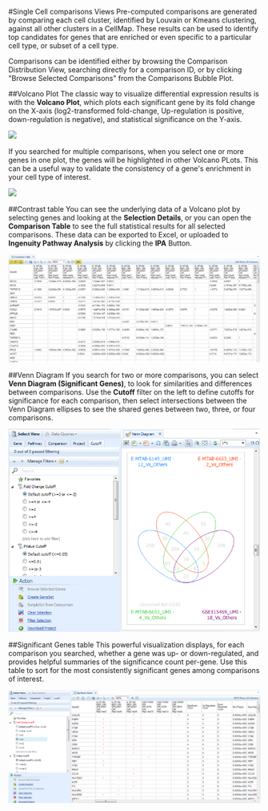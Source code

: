 #Single Cell comparisons Views
Pre-computed comparisons are generated by comparing each cell cluster, identified by Louvain or Kmeans clustering, against all other clusters in a CellMap. These results can be used to identify top candidates for genes that are enriched or even specific to a particular cell type, or subset of a cell type.

Comparisons can be identified either by browsing the Comparison Distribution View, searching directly for a comparison ID, or by clicking "Browse Selected Comparisons" from the Comparisons Bubble Plot.

##Volcano Plot
The classic way to visualize differential expression results is with the **Volcano Plot**, which plots each significant gene by its fold change on the X-axis (log2-transformed fold-change, Up-regulation is positive, down-regulation is negative), and statistical significance on the Y-axis.

![](images/BrowseSelctedGenes.png)

If you searched for multiple comparisons, when you select one or more genes in one plot, the genes will be highlighted in other Volcano PLots. This can be a useful way to validate the consistency of a gene's enrichment in your cell type of interest.

![](images/VolcanoPlot_multi.png)

##Contrast table
You can see the underlying data of a Volcano plot by selecting genes and looking at the **Selection Details**, or you can open the **Comparison Table** to see the full statistical results for all selected comparisons. These data can be exported to Excel, or uploaded to **Ingenuity Pathway Analysis** by clicking the **IPA** Button.

![](images/ComparisonTable.png)

##Venn Diagram
If you search for two or more comparisons, you can select **Venn Diagram (Significant Genes)**, to look for similarities and differences between comparisons. Use the **Cutoff** filter on the left to define cutoffs for significance for each comparison, then select intersections between the Venn Diagram ellipses to see the shared genes between two, three, or four comparisons.

![](images/VennDiagram.png)

##Significant Genes table
This powerful visualization displays, for each comparison you searched, whether a gene was up- or down-regulated, and provides helpful summaries of the significance count per-gene. Use this table to sort for the most consistently significant genes among comparisons of interest.

![](images/SignificantGenesTable.png)
